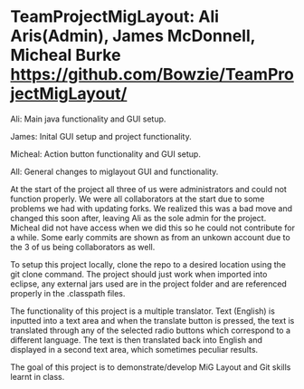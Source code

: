 TeamProjectMigLayout: Ali Aris(Admin), James McDonnell, Micheal Burke
https://github.com/Bowzie/TeamProjectMigLayout/
====================

Ali: Main java functionality and GUI setup.

James: Inital GUI setup and project functionality.

Micheal: Action button functionality and GUI setup.

All: General changes to miglayout GUI and functionality.

At the start of the project all three of us were administrators and could not
function properly. We were all collaborators at the start due to some problems we had with updating forks. 
We realized this was a bad move and changed this soon after, leaving Ali as the sole admin for the project.
Micheal did not have access when we did this so he could not contribute for a while. Some early commits are shown as from an unkown account due to the 3 of us being collaborators as well.

To setup this project locally, clone the repo to a desired location using the git clone command. The project should just work when imported into eclipse, any external jars used are in the project folder and are referenced properly in the .classpath files.

The functionality of this project is a multiple translator. Text (English) is inputted into a text area and when the
translate button is pressed, the text is translated through any of the selected radio buttons which correspond to a different
language. The text is then translated back into English and displayed in a second text area, which sometimes peculiar
results. 

The goal of this project is to demonstrate/develop MiG Layout and Git skills learnt in class.




